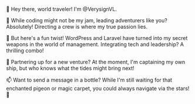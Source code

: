 👋 Hey there, world traveler! I'm @VerysignVL.

👀 While coding might not be my jam, leading adventurers like you? Absolutely! Directing a crew is where my true passion lies.

🌱 But here's a fun twist! WordPress and Laravel have turned into my secret weapons in the world of management. Integrating tech and leadership? A thrilling combo!

💞️ Partnering up for a new venture? At the moment, I'm captaining my own ship, but who knows what the tides might bring next!

📫 Want to send a message in a bottle? While I'm still waiting for that enchanted pigeon or magic carpet, you could always navigate via the stars! 🌌
<!---
VerysignVL/VerysignVL is a ✨ unique ✨ repository because its `README.md` (this file) shines on the forefront of my GitHub profile.
Hit the Preview link to gaze upon the masterpiece!
--->
